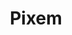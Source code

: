 ---
layout: project
categories: link
weight: 6
title: Pixem
link: "http://pixem.mtk.me/"
work_preview: "/uploads/2014/work/pixem/pixem.png"
---